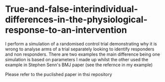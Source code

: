 # True-and-false-interindividual-differences-in-the-physiological-response-to-an-intervention

I perform a simulation of a randomised control trial demonstrating why it is wrong to analyse arms of a trial separately looking to identify responders and non responders. There are two examples the main difference being one simulation is based on parameters I made up whilst the other used the example in Stephen Senn's BMJ paper (see the refernce in my example) 

Please refer to the puclished paper in thsi repository
